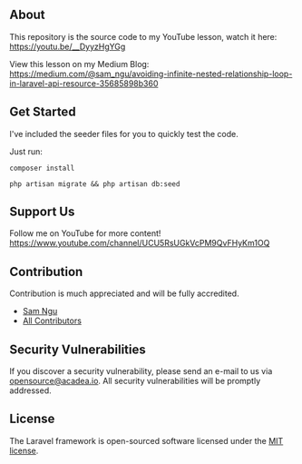 ## About

This repository is the source code to my YouTube lesson, watch it here: https://youtu.be/__DyyzHgYGg

View this lesson on my Medium Blog: https://medium.com/@sam_ngu/avoiding-infinite-nested-relationship-loop-in-laravel-api-resource-35685898b360

## Get Started
I've included the seeder files for you to quickly test the code.

Just run:
```shell script
composer install

php artisan migrate && php artisan db:seed
```

## Support Us
Follow me on YouTube for more content! https://www.youtube.com/channel/UCU5RsUGkVcPM9QvFHyKm1OQ

## Contribution
Contribution is much appreciated and will be fully accredited. 
- [Sam Ngu](https://github.com/sam-ngu)
- [All Contributors](../../contributors)

## Security Vulnerabilities
If you discover a security vulnerability, please send an e-mail to us via [opensource@acadea.io](mailto:opensource@acadea.io). All security vulnerabilities will be promptly addressed.

## License

The Laravel framework is open-sourced software licensed under the [MIT license](https://opensource.org/licenses/MIT).

